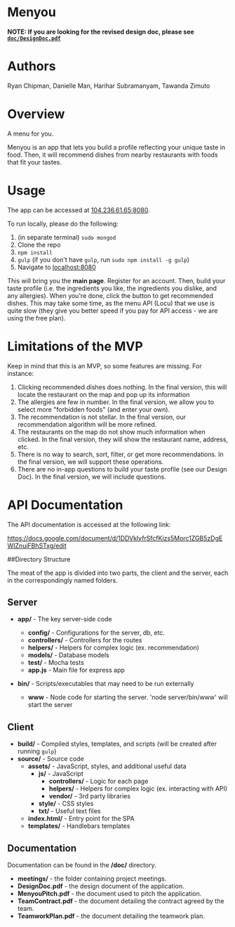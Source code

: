 Menyou
======

**NOTE: If you are looking for the revised design doc, please see [`doc/DesignDoc.pdf`](https://github.com/6170-fa14/hsubrama_rchipman_daniman_tzimuto1_finalProj/blob/master/doc/DesignDoc.pdf?raw=true)**

# Authors

Ryan Chipman, Danielle Man, Harihar Subramanyam, Tawanda Zimuto

# Overview

A menu for you.

Menyou is an app that lets you build a profile reflecting your unique taste in food. Then, it will recommend dishes from nearby restaurants with foods that fit your tastes.

# Usage

The app can be accessed at [104.236.61.65:8080](http://104.236.61.65:8080).

To run locally, please do the following:

1. (in separate terminal) `sudo mongod`
1. Clone the repo
2. `npm install`
3. `gulp` (if you don't have `gulp`, run `sudo npm install -g gulp`)
4. Navigate to [localhost:8080](http://localhost:8080)

This will bring you the **main page**. Register for an account. Then, build your taste profile (i.e. the ingredients you like, the ingredients you dislike, and any allergies). When you're done, click the button to get recommended dishes. This may take some time, as the menu API (Locu) that we use is quite slow (they give you better speed if you pay for API access - we are using the free plan).

# Limitations of the MVP

Keep in mind that this is an MVP, so some features are missing. For instance:

1. Clicking recommended dishes does nothing. In the final version, this will locate the restaurant on the map and pop up its information
2. The allergies are few in number. In the final version, we allow you to select more "forbidden foods" (and enter your own).
3. The recommendation is not stellar. In the final version, our recommendation algorithm will be more refined.
4. The restaurants on the map do not show much information when clicked. In the final version, they will show the restaurant name, address, etc.
5. There is no way to search, sort, filter, or get more recommendations. In the final version, we will support these operations.
6. There are no in-app questions to build your taste profile (see our Design Doc). In the final version, we will include questions.

# API Documentation

The API documentation is accessed at the following link:

https://docs.google.com/document/d/1DDVklyfrSfcfKjzs5Morc1ZGB5zDgEWIZnuiFBhSTxg/edit

##Directory Structure

The meat of the app is divided into two parts, the client and the server, each in the correspondingly named folders.

## Server

- **app/** - The key server-side code
  - **config/** - Configurations for the server, db, etc.
  - **controllers/** - Controllers for the routes
  - **helpers/** - Helpers for complex logic (ex. recommendation)
  - **models/** - Database models
  - **test/** - Mocha tests
  - **app.js** - Main file for express app

- **bin/** - Scripts/executables that may need to be run externally
  - **www** - Node code for starting the server. 'node server/bin/www' will start the server

## Client

- **build/** - Compiled styles, templates, and scripts (will be created after running `gulp`)
- **source/** - Source code
  - **assets/** - JavaScript, styles, and additional useful data
    - **js/** - JavaScript
      - **controllers/** - Logic for each page
      - **helpers/** - Helpers for complex logic (ex. interacting with API)
      - **vendor/** - 3rd party libraries
    - **style/** - CSS styles
    - **txt/** - Useful text files
  - **index.html/** - Entry point for the SPA
  - **templates/** - Handlebars templates

## Documentation

Documentation can be found in the **/doc/** directory.

- **meetings/** - the folder containing project meetings.
- **DesignDoc.pdf** - the design document of the application.
- **MenyouPitch.pdf** - the document used to pitch the application.
- **TeamContract.pdf** - the document detailing the contract agreed by the team.
- **TeamworkPlan.pdf** - the document detailing the teamwork plan.
